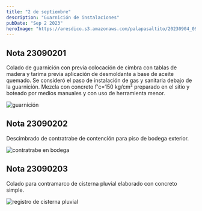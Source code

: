 ```yaml
---
title: "2 de septiembre"
description: "Guarnición de instalaciones"
pubDate: "Sep 2 2023"
heroImage: "https://aresdico.s3.amazonaws.com/palapasaltito/20230904_090106.jpg"
---
```


## Nota 23090201

Colado de guarnición con previa colocación de cimbra con tablas de madera y tarima previa aplicación de desmoldante a base de aceite quemado. Se consideró el paso de instalación de gas y sanitaria debajo de la guarnición. Mezcla con concreto f'c=150 kg/cm² preparado en el sitio y boteado por medios manuales y con uso de herramienta menor.

![guarnición](https://aresdico.s3.amazonaws.com/palapasaltito/20230904_090106.jpg "guarnición")

## Nota 23090202

Descimbrado de contratrabe de contención para piso de bodega exterior.

![contratrabe en bodega](https://aresdico.s3.amazonaws.com/palapasaltito/20230904_085705.jpg "contratrabe en bodega")

## Nota 23090203

Colado para contramarco de cisterna pluvial elaborado con concreto simple.

![registro de cisterna pluvial](https://aresdico.s3.amazonaws.com/palapasaltito/20230904_085639.jpg "registro de cisterna pluvial")
